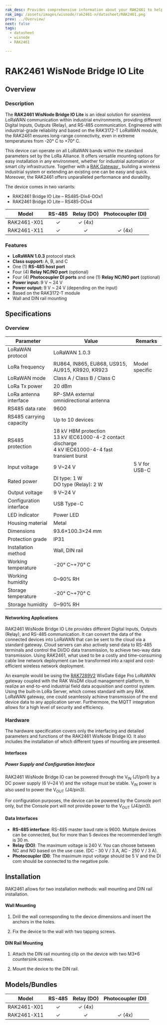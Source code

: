```yaml
---
rak_desc: Provides comprehensive information about your RAK2461 to help you use it. This information includes technical specifications, characteristics, and requirements, and it also discusses the device components.
rak_img: /assets/images/wisnode/rak2461-n/datasheet/RAK2461.png
prev: ../Overview/
next: false
tags:
  - datasheet
  - wisnode
  - RAK2461

---
```


# RAK2461 WisNode Bridge IO Lite

## Overview

### Description

The **RAK2461 WisNode Bridge IO Lite** is an ideal solution for seamless LoRaWAN communication within industrial environments, providing different Digital Inputs, Outputs (Relay), and RS-485 communication. Engineered with industrial-grade reliability and based on the RAK3172-T LoRaWAN module, the RAK2461 ensures long-range connectivity, even in extreme temperatures from -20°&nbsp;C to +70°&nbsp;C.

This device can operate on all LoRaWAN bands within the standard parameters set by the LoRa Alliance. It offers versatile mounting options for easy installation in any environment, whether for industrial automation or smart city infrastructure. Together with a <a href="https://docs.rakwireless.com/Product-Categories/WisGate/" target="_blank"> RAK Gateway </a>, building a wireless industrial system or extending an existing one can be easy and quick. Moreover, the RAK2461 offers unparalleled performance and durability.

The device comes in two variants:

- RAK2461 Bridge IO Lite – RS485-DIx4-DOx1
- RAK2461 Bridge IO Lite – RS485-DOx4

| Model       | RS-485 | Relay (DO) | Photocoupler (DI) |
|-------------|:------:|:----------:|:-----------------:|
| RAK2461-X01 |   ✓    |   ✓ (4x)   |                   |
| RAK2461-X11 |   ✓    |     ✓      |      ✓ (4x)       |

### Features

- **LoRaWAN 1.0.3** protocol stack
- **Class support:** A, B, and C
- One (1) **RS-485 host port**
- Four (4) **Relay NC/NO port** (optional)
- Four (4) **Photocoupler DI ports** and one (1) **Relay NC/NO port** (optional)
- **Power input:** 9&nbsp;V ~ 24&nbsp;V
- **Power output:** 9&nbsp;V ~ 24&nbsp;V (depending on the input)
- Based on the RAK3172-T module
- Wall and DIN rail mounting

## Specifications

### Overview

| Parameter               | Value                                                                                                            | Remarks            |
|-------------------------|------------------------------------------------------------------------------------------------------------------|--------------------|
| LoRaWAN protocol        | LoRaWAN 1.0.3                                                                                                    |                    |
| LoRa frequency          | RU864, IN865, EU868, US915, AU915, KR920, KR923                                                                  | Model specific     |
| LoRaWAN mode            | Class A / Class B / Class C                                                                                      |                    |
| LoRa Tx power           | 20&nbsp;dBm                                                                                                      |                    |
| LoRa antenna interface  | RP-SMA external omnidirectional antenna                                                                          |                    |
| RS485 data rate         | 9600                                                                                                             |                    |
| RS485 carrying capacity | Up to 10 devices                                                                                                 |                    |
| RS485 protection        | 18&nbsp;kV HBM protection<br>13&nbsp;kV IEC61000-4-2 contact discharge<br>4&nbsp;kV IEC61000-4-4 fast transient burst |                    |
| Input voltage           | 9&nbsp;V~24&nbsp;V                                                                                               | 5&nbsp;V for USB-C |
| Rated power             | DI type: 1&nbsp;W <br>DO type (Relay): 2&nbsp;W                                                                  |                    |
| Output voltage          | 9&nbsp;V~24&nbsp;V                                                                                               |                    |
| Configuration interface | USB Type-C                                                                                                       |                    |
| LED indicator           | Power LED                                                                                                        |                    |
| Housing material        | Metal                                                                                                            |                    |
| Dimensions              | 93.6×100.3×24&nbsp;mm                                                                                            |                    |
| Protection grade        | IP31                                                                                                             |                    |
| Installation method     | Wall, DIN rail                                                                                                   |                    |
| Working temperature     | -20°&nbsp;C~+70°&nbsp;C                                                                                          |                    |
| Working humidity        | 0~90%&nbsp;RH                                                                                                    |                    |
| Storage temperature     | -20°&nbsp;C~+70°&nbsp;C                                                                                          |                    |
| Storage humidity        | 0~90%&nbsp;RH                                                                                                    |                    |

#### Networking Applications

RAK2461 WisNode Bridge IO Lite provides different Digital Inputs, Outputs (Relay), and RS-485 communication. It can convert the data of the connected devices into LoRaWAN that can be sent to the cloud via a standard gateway. Cloud servers can also actively send data to RS-485 terminals and control the DI/DO data transmission, to achieve two-way data transmission. Using RAK2461, what used to be a costly and time-consuming cable line network deployment can be transformed into a rapid and cost-efficient wireless network deployment.

An example would be using the <a href="https://store.rakwireless.com/products/rak7289-8-16-channel-outdoor-lorawan-gateway" target="_blank">RAK7289V2</a> WisGate Edge Pro LoRaWAN gateway coupled with the RAK WisDM cloud management platform, to realize an end-to-end industrial field data acquisition and control system. Using the built-in LoRa Server, which comes standard with any RAK LoRaWAN gateway, one could seamlessly achieve transmission of the end device data to any application server. Furthermore, the MQTT integration allows for a high level of security and efficiency.

<rk-img
  src="/assets/images/wisnode/rak2461-n/datasheet/RAK2461_network_structure.png"
  width="100%"
  caption="RAK2461 WisNode Bridge IO Lite network structure"
/>



### Hardware

The hardware specification covers only the interfacing and detailed parameters and functions of the RAK2461 WisNode Bridge IO. It also includes the installation of which different types of mounting are presented.

#### Interfaces

<rk-img
  src="/assets/images/wisnode/rak2461-n/datasheet/RAK2461_top.png"
  width="70%"
  caption="RAK2461 WisNode Bridge IO Lite interfaces top (DO and DI)"
/>

<rk-img
  src="/assets/images/wisnode/rak2461-n/datasheet/RAK2461_bottom_1.png"
  width="70%"
  caption="RAK2461 WisNode Bridge IO Lite interfaces bottom (RS485-DOx4)"
/>

<rk-img
  src="/assets/images/wisnode/rak2461-n/datasheet/RAK2461_bottom_2.png"
  width="70%"
  caption="RAK2461 WisNode Bridge IO Lite interfaces bottom (RS485-DIx4-DOx1)"
/>

##### Power Supply and Configuration Interface

RAK2461 WisNode Bridge IO can be powered through the V<sub>IN</sub> (J1/pin1) by a DC power supply (6&nbsp;V~24&nbsp;V) and the voltage must be stable. V<sub>IN</sub> power is also used to power the V<sub>OUT</sub> (J4/pin3).

For configuration purposes, the device can be powered by the Console port only, but the Console port will not provide power to the V<sub>OUT</sub> (J4/pin3).

#### Data Interfaces

- **RS-485 interface**: RS-485 master baud rate is 9600. Multiple devices can be connected, but for more than 5 devices the recommended length is 30&nbsp;m.
- **Relay (DO)**: The maximum voltage is 240&nbsp;V. You can choose between NC and NO based on the use case. (DC - 30&nbsp;V / 3&nbsp;A, AC - 250&nbsp;V / 3&nbsp;A).
- **Photocoupler (DI)**: The maximum input voltage should be 5&nbsp;V and the DI com should be connected to the negative pole.



## Installation

RAK2461 allows for two installation methods: wall mounting and DIN rail installation.

#### Wall Mounting

1. Drill the wall corresponding to the device dimensions and insert the anchors in the holes.

<rk-img
  src="/assets/images/wisnode/rak2461-n/datasheet/mounting_wall_1.png"
  width="100%"
  caption="Hole drilling"
/>

2. Fix the device to the wall with two tapping screws.

<rk-img
  src="/assets/images/wisnode/rak2461-n/datasheet/mounting_wall_2.png"
  width="60%"
  caption="Wall mounting"
/>

#### DIN Rail Mounting

1. Attach the DIN rail mounting clip on the device with two M3*6 countersink screws.

<rk-img
  src="/assets/images/wisnode/rak2461-n/datasheet/mounting_din_3.png"
  width="70%"
  caption="Attaching the clip"
/>

2. Mount the device to the DIN rail.

<rk-img
  src="/assets/images/wisnode/rak2461-n/datasheet/mounting_din_4.png"
  width="70%"
  caption="DIN rail mounting"
/>

## Models/Bundles

| Model       | RS-485 | Relay (DO) | Photocoupler (DI) |
|-------------|:------:|:----------:|:-----------------:|
| RAK2461-X01 | ✓      | ✓ (4x)     |                   |
| RAK2461-X11 | ✓      | ✓          | ✓ (4x)            |



